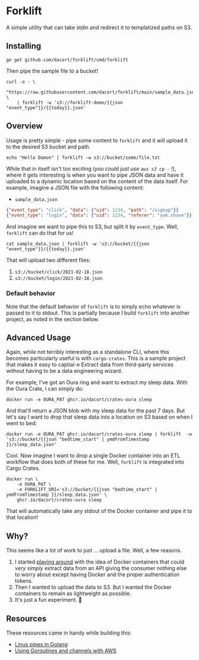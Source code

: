 # Forklift

A simple utility that can take stdin and redirect it to templatized paths on S3.

## Installing

```shell
go get github.com/dacort/forklift/cmd/forklift
```

Then pipe the sample file to a bucket!

```shell
curl -o - \
    "https://raw.githubusercontent.com/dacort/forklift/main/sample_data.json" \
    | forklift -w 's3://forklift-demo/{{json "event_type"}}/{{today}}.json'
```

## Overview

Usage is pretty simple - pipe some content to `forklift` and it will upload it to the desired S3 bucket and path.

```shell
echo "Hello Damon" | forklift -w s3://bucket/some/file.txt
```

While that in itself isn't too exciting (_you could just use `aws s3 cp -` !_), where it gets interesting is when you want to pipe JSON data and have it uploaded to a dynamic location based on the content of the data itself. For example, imagine a JSON file with the following content:

- `sample_data.json`
```json
{"event_type": "click", "data": {"uid": 1234, "path": "/signup"}}
{"event_type": "login", "data": {"uid": 1234, "referer": "yak.shave"}}
```

And imagine we want to pipe this to S3, but split it by `event_type`. Well, `forklift` can do that for us!

```shell
cat sample_data.json | forklift -w 's3://bucket/{{json "event_type"}}/{{today}}.json'
```

That will upload two different files:

1. `s3://bucket/click/2021-02-18.json`
2. `s3://bucket/login/2021-02-18.json`

### Default behavior

Note that the default behavior of `forklift` is to simply echo whatever is passed to it to stdout. This is partially because I build `forklift` into another project, as noted in the section below.

## Advanced Usage

Again, while not terribly interesting as a standalone CLI, where this becomes particularly useful is with `cargo-crates`. This is a sample project that makes it easy to captial-e Extract data from third-party services without having to be a data engineering wizard. 

For example, I've got an Oura ring and want to extract my sleep data. With the Oura Crate, I can simply do:

```shell
docker run -e OURA_PAT ghcr.io/dacort/crates-oura sleep
```

And that'll return a JSON blob with my sleep data for the past 7 days. But let's say I want to drop that sleep data into a location on S3 based on when I went to bed:

```shell
docker run -e OURA_PAT ghcr.io/dacort/crates-oura sleep | forklift  -w 's3://bucket/{{json "bedtime_start" | ymdFromTimestamp }}/sleep_data.json'
```

Cool. Now imagine I want to drop a single Docker container into an ETL workflow that does both of these for me. Well, `forklift` is integrated into Cargo Crates.

```shell
docker run \
    -e OURA_PAT \
    -e FORKLIFT_URI='s3://bucket/{{json "bedtime_start" | ymdFromTimestamp }}/sleep_data.json' \
    ghcr.io/dacort/crates-oura sleep
```

That will automatically take any stdout of the Docker container and pipe it to that location!

## Why?

This seems like a lot of work to just ... upload a file. Well, a few reasons.

1. I started [playing around](https://twitter.com/dacort/status/1359638593812140032) with the idea of Docker containers that could _very simply_ extract data from an API giving the consumer nothing else to worry about except having Docker and the proper authentication tokens. 
2. Then I wanted to upload the data to S3. But I wanted the Docker containers to remain as lightweight as possible. 
3. It's just a fun experiment. 🤷

## Resources

These resources came in handy while building this:
- [Linux pipes in Golang](https://dev.to/napicella/linux-pipes-in-golang-2e8j)
- [Using Goroutines and channels with AWS](https://maptiks.com/blog/using-go-routines-and-channels-with-aws-2/)